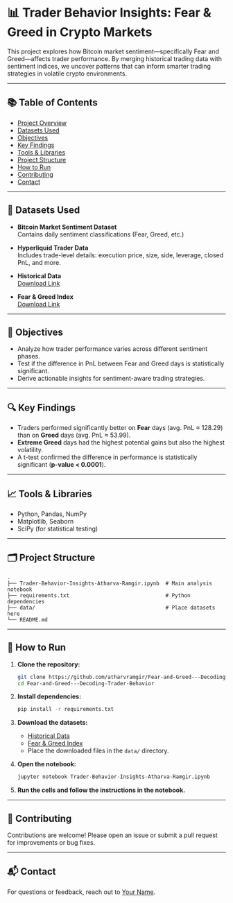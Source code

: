 # 📊 Trader Behavior Insights: Fear & Greed in Crypto Markets

This project explores how Bitcoin market sentiment—specifically Fear and Greed—affects trader performance. By merging historical trading data with sentiment indices, we uncover patterns that can inform smarter trading strategies in volatile crypto environments.

---

## 📚 Table of Contents

- [Project Overview](#-trader-behavior-insights-fear--greed-in-crypto-markets)
- [Datasets Used](#-datasets-used)
- [Objectives](#-objectives)
- [Key Findings](#-key-findings)
- [Tools & Libraries](#-tools--libraries)
- [Project Structure](#-project-structure)
- [How to Run](#-how-to-run)
- [Contributing](#-contributing)
- [Contact](#-contact)

---

## 📁 Datasets Used

- **Bitcoin Market Sentiment Dataset**  
  Contains daily sentiment classifications (Fear, Greed, etc.)

- **Hyperliquid Trader Data**  
  Includes trade-level details: execution price, size, side, leverage, closed PnL, and more.

- **Historical Data**  
  [Download Link](https://drive.google.com/file/d/1IAfLZwu6rJzyWKgBToqwSmmVYU6VbjVs/view?usp=sharing)

- **Fear & Greed Index**  
  [Download Link](https://drive.google.com/file/d/1PgQC0tO8XN-wqkNyghWc_-mnrYv_nhSf/view?usp=sharing)

---

## 🧠 Objectives

- Analyze how trader performance varies across different sentiment phases.
- Test if the difference in PnL between Fear and Greed days is statistically significant.
- Derive actionable insights for sentiment-aware trading strategies.

---

## 🔍 Key Findings

- Traders performed significantly better on **Fear** days (avg. PnL ≈ 128.29) than on **Greed** days (avg. PnL ≈ 53.99).
- **Extreme Greed** days had the highest potential gains but also the highest volatility.
- A t-test confirmed the difference in performance is statistically significant (**p-value < 0.0001**).

---

## 📈 Tools & Libraries

- Python, Pandas, NumPy
- Matplotlib, Seaborn
- SciPy (for statistical testing)

---

## 🗂️ Project Structure

```
.
├── Trader-Behavior-Insights-Atharva-Ramgir.ipynb  # Main analysis notebook
├── requirements.txt                               # Python dependencies
├── data/                                          # Place datasets here
└── README.md
```

---

## 📌 How to Run

1. **Clone the repository:**
   ```bash
   git clone https://github.com/atharvramgir/Fear-and-Greed---Decoding-Trader-Behavior.git
   cd Fear-and-Greed---Decoding-Trader-Behavior
   ```

2. **Install dependencies:**
   ```bash
   pip install -r requirements.txt
   ```

3. **Download the datasets:**
   - [Historical Data](https://drive.google.com/file/d/1IAfLZwu6rJzyWKgBToqwSmmVYU6VbjVs/view?usp=sharing)
   - [Fear & Greed Index](https://drive.google.com/file/d/1PgQC0tO8XN-wqkNyghWc_-mnrYv_nhSf/view?usp=sharing)
   - Place the downloaded files in the `data/` directory.

4. **Open the notebook:**
   ```bash
   jupyter notebook Trader-Behavior-Insights-Atharva-Ramgir.ipynb
   ```

5. **Run the cells and follow the instructions in the notebook.**

---

## 🤝 Contributing

Contributions are welcome! Please open an issue or submit a pull request for improvements or bug fixes.

---

## 📬 Contact

For questions or feedback, reach out to [Your Name](mailto:your.email@example.com).
